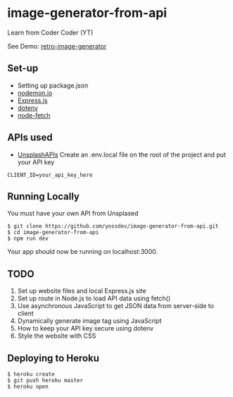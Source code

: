 # image-generator-from-api

Learn from Coder Coder (YT)

See Demo: [retro-image-generator](https://yodev-retro-image-generator.herokuapp.com/)

## Set-up

- Setting up package.json
- [nodemon.io](https://nodemon.io/)
- [Express.js](https://expressjs.com/)
- [dotenv](https://www.npmjs.com/package/dotenv)
- [node-fetch](https://www.npmjs.com/package/node-fetch)

## APIs used

- [UnsplashAPIs](https://unsplash.com/developers) Create an .env.local file on the root of the project and put your API key

```
CLIENT_ID=your_api_key_here
```

## Running Locally

You must have your own API from Unsplased

```
$ git clone https://github.com/yossdev/image-generator-from-api.git
$ cd image-generator-from-api
$ npm run dev
```

Your app should now be running on localhost:3000.

## TODO

1. Set up website files and local Express.js site
2. Set up route in Node.js to load API data using fetch()
3. Use asynchronous JavaScript to get JSON data from server-side to client
4. Dynamically generate image tag using JavaScript
5. How to keep your API key secure using dotenv
6. Style the website with CSS

## Deploying to Heroku

```
$ heroku create
$ git push heroku master
$ heroku open
```
